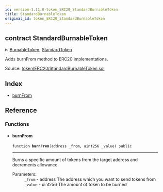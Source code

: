 ```yaml
---
id: version-1.11.0-token_ERC20_StandardBurnableToken
title: StandardBurnableToken
original_id: token_ERC20_StandardBurnableToken
---
```


<div class="contract-doc"><div class="contract"><h2 class="contract-header"><span class="contract-kind">contract</span> StandardBurnableToken</h2><p class="base-contracts"><span>is</span> <a href="token_ERC20_BurnableToken.html">BurnableToken</a><span>, </span><a href="token_ERC20_StandardToken.html">StandardToken</a></p><p class="description">Adds burnFrom method to ERC20 implementations.</p><div class="source">Source: <a href="https://github.com/OpenZeppelin/zeppelin-solidity/blob/v1.11.0/contracts/token/ERC20/StandardBurnableToken.sol" target="_blank">token/ERC20/StandardBurnableToken.sol</a></div></div><div class="index"><h2>Index</h2><ul><li><a href="token_ERC20_StandardBurnableToken.html#burnFrom">burnFrom</a></li></ul></div><div class="reference"><h2>Reference</h2><div class="functions"><h3>Functions</h3><ul><li><div class="item function"><span id="burnFrom" class="anchor-marker"></span><h4 class="name">burnFrom</h4><div class="body"><code class="signature">function <strong>burnFrom</strong><span>(address _from, uint256 _value) </span><span>public </span></code><hr/><div class="description"><p>Burns a specific amount of tokens from the target address and decrements allowance.</p></div><dl><dt><span class="label-parameters">Parameters:</span></dt><dd><div><code>_from</code> - address The address which you want to send tokens from</div><div><code>_value</code> - uint256 The amount of token to be burned</div></dd></dl></div></div></li></ul></div></div></div>
